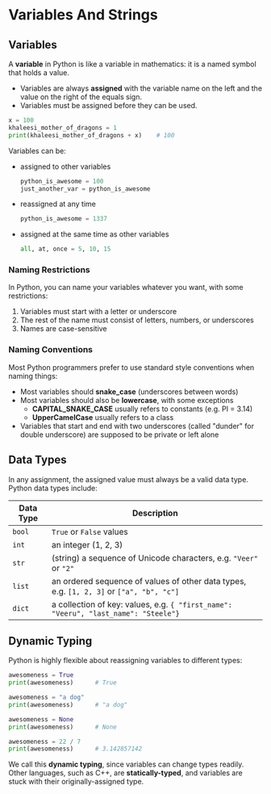# Variables And Strings

## Variables

A **variable** in Python is like a variable in mathematics: it is a named symbol that holds a value.

- Variables are always **assigned** with the variable name on the left and the value on the right of the equals sign.
- Variables must be assigned before they can be used.

```python
x = 100
khaleesi_mother_of_dragons = 1
print(khaleesi_mother_of_dragons + x)    # 100
```

Variables can be:

- assigned to other variables

  ```python
  python_is_awesome = 100
  just_another_var = python_is_awesome
  ```

- reassigned at any time
  ```python
  python_is_awesome = 1337
  ```
- assigned at the same time as other variables
  ```python
  all, at, once = 5, 10, 15
  ```

### Naming Restrictions

In Python, you can name your variables whatever you want, with some restrictions:

1. Variables must start with a letter or underscore
2. The rest of the name must consist of letters, numbers, or underscores
3. Names are case-sensitive

### Naming Conventions

Most Python programmers prefer to use standard style conventions when naming things:

- Most variables should **snake_case** (underscores between words)
- Most variables should also be **lowercase**, with some exceptions
  - **CAPITAL_SNAKE_CASE** usually refers to constants (e.g. PI = 3.14)
  - **UpperCamelCase** usually refers to a class
- Variables that start and end with two underscores (called "dunder" for double underscore) are supposed to be private or left alone

## Data Types

In any assignment, the assigned value must always be a valid data type.
Python data types include:

| Data Type | Description                                                                              |
| --------- | ---------------------------------------------------------------------------------------- |
| `bool`    | `True` or `False` values                                                                 |
| `int`     | an integer (1, 2, 3)                                                                     |
| `str`     | (string) a sequence of Unicode characters, e.g. `"Veer"` or `"2"`                        |
| `list`    | an ordered sequence of values of other data types, e.g. `[1, 2, 3]` or `["a", "b", "c"]` |
| `dict`    | a collection of key: values, e.g. `{ "first_name": "Veeru", "last_name": "Steele"}`      |

## Dynamic Typing

Python is highly flexible about reassigning variables to different types:

```python
awesomeness = True
print(awesomeness)      # True

awesomeness = "a dog"
print(awesomeness)      # "a dog"

awesomeness = None
print(awesomeness)      # None

awesomeness = 22 / 7
print(awesomeness)      # 3.142857142
```

We call this **dynamic typing**, since variables can change types readily.
Other languages, such as C++, are **statically-typed**, and variables are stuck with their originally-assigned type.
